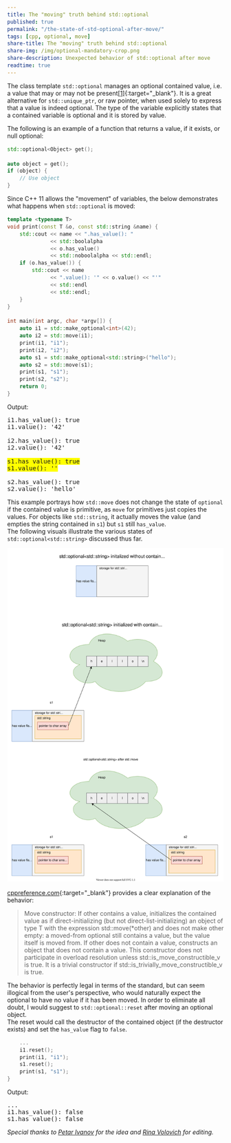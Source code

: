 ```yaml
---
title: The "moving" truth behind std::optional
published: true
permalink: "/the-state-of-std-optional-after-move/"
tags: [cpp, optional, move]
share-title: The "moving" truth behind std::optional
share-img: /img/optional-mandatory-crop.png
share-description: Unexpected behavior of std::optional after move
readtime: true
---
```



The class template `std::optional` manages an optional contained value, i.e. a value that may or may not be
present[[1]](https://en.cppreference.com/w/cpp/utility/optional){:target="_blank"}. It is a great alternative for `std::unique_ptr`, or
raw pointer, when used solely to express that a value is indeed optional. The type of the variable explicitly states that 
a contained variable is optional and it is stored by value.

The following is an example of a function that returns a value, if it exists, or null optional:
```cpp
std::optional<Object> get();

auto object = get();
if (object) {
    // Use object
}
```

Since C++ 11 allows the "movement" of variables, the below demonstrates what happens when `std::optional` is moved:

```cpp
template <typename T>
void print(const T &o, const std::string &name) {
    std::cout << name << ".has_value(): "
              << std::boolalpha
              << o.has_value()
              << std::noboolalpha << std::endl;
    if (o.has_value()) {
        std::cout << name
              << ".value(): '" << o.value() << "'"
              << std::endl
              << std::endl;
    }
}

int main(int argc, char *argv[]) {
    auto i1 = std::make_optional<int>(42);
    auto i2 = std::move(i1);
    print(i1, "i1");
    print(i2, "i2");
    auto s1 = std::make_optional<std::string>("hello");
    auto s2 = std::move(s1);
    print(s1, "s1");
    print(s2, "s2");
    return 0;
}
```

Output:
<pre>
i1.has_value(): true
i1.value(): '42'

i2.has_value(): true
i2.value(): '42'

<span style="background-color: #FFFF00">s1.has_value(): true
s1.value(): ''</span>

s2.has_value(): true
s2.value(): 'hello'
</pre>
This example portrays how `std::move` does not change the state of `optional` if the contained value is primitive, as
`move` for primitives just copies the values. For objects like `std::string`, it actually moves the value (and empties the
string contained in `s1`) but `s1` still `has_value`.<br>
The following visuals illustrate the various states of `std::optional<std::string>` discussed thus far.
 
![std::optional layout](/img/optional.svg)

[cppreference.com](https://en.cppreference.com/w/cpp/utility/optional/optional){:target="_blank"} provides a clear explanation of the behavior:
> Move constructor: If other contains a value, initializes the contained value as if direct-initializing (but not
> direct-list-initializing) an object of type T with the expression std::move(*other) and does not make other
> empty: a moved-from optional still contains a value, but the value itself is moved from. If other does not contain a
> value, constructs an object that does not contain a value.
This constructor does not participate in overload resolution unless std::is_move_constructible_v<T> is true.
It is a trivial constructor if std::is_trivially_move_constructible_v<T> is true.


The behavior is perfectly legal in terms of the standard, but can seem illogical from the user's perspective, who would naturally expect the optional to have no value if it has been moved.
In order to eliminate all doubt, I would suggest to `std::optional::reset` after moving an optional object.<br>
The reset would call the destructor of the contained object (if the destructor exists) and set the `has_value` flag to `false`.

```cpp
    ...
    i1.reset();
    print(i1, "i1");
    s1.reset();
    print(s1, "s1");
}
```

Output:
<pre>
...
i1.has_value(): false
s1.has_value(): false
</pre>

*Special thanks to [Petar Ivanov](https://www.linkedin.com/in/petar-ivanov-37840224/) for the idea and [Rina Volovich](https://www.linkedin.com/in/rina-volovich/) for editing.*
